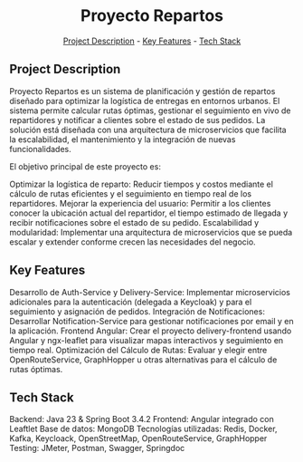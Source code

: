 <h1 align="center">Proyecto Repartos</h1>
<p align="center"><a href="#project-description">Project Description</a> - <a href="#key-features">Key Features</a> - <a href="#technology-stack">Tech Stack</a></p>

## Project Description

Proyecto Repartos es un sistema de planificación y gestión de repartos diseñado para optimizar la logística de entregas en entornos urbanos. El sistema permite calcular rutas óptimas, gestionar el seguimiento en vivo de repartidores y notificar a clientes sobre el estado de sus pedidos. La solución está diseñada con una arquitectura de microservicios que facilita la escalabilidad, el mantenimiento y la integración de nuevas funcionalidades.

El objetivo principal de este proyecto es:

Optimizar la logística de reparto: Reducir tiempos y costos mediante el cálculo de rutas eficientes y el seguimiento en tiempo real de los repartidores. Mejorar la experiencia del usuario: Permitir a los clientes conocer la ubicación actual del repartidor, el tiempo estimado de llegada y recibir notificaciones sobre el estado de su pedido. Escalabilidad y modularidad: Implementar una arquitectura de microservicios que se pueda escalar y extender conforme crecen las necesidades del negocio.

## Key Features

Desarrollo de Auth-Service y Delivery-Service: Implementar microservicios adicionales para la autenticación (delegada a Keycloak) y para el seguimiento y asignación de pedidos. Integración de Notificaciones: Desarrollar Notification-Service para gestionar notificaciones por email y en la aplicación. Frontend Angular: Crear el proyecto delivery-frontend usando Angular y ngx-leaflet para visualizar mapas interactivos y seguimiento en tiempo real. Optimización del Cálculo de Rutas: Evaluar y elegir entre OpenRouteService, GraphHopper u otras alternativas para el cálculo de rutas óptimas.

## Tech Stack

Backend: Java 23 & Spring Boot 3.4.2
Frontend: Angular integrado con Leaftlet 
Base de datos: MongoDB 
Tecnologías utilizadas: Redis, Docker, Kafka, Keycloack, OpenStreetMap, OpenRouteService, GraphHopper 
Testing: JMeter, Postman, Swagger, Springdoc
